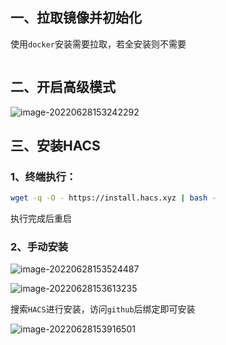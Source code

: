 ## 一、拉取镜像并初始化

使用`docker`安装需要拉取，若全安装则不需要

```bash
```



## 二、开启高级模式

![image-20220628153242292](http://doc.xjfyt.top/markdown_img/image-20220628153242292.png)



## 三、安装HACS

### 1、终端执行：

```bash
wget -q -O - https://install.hacs.xyz | bash -
```

执行完成后重启



### 2、手动安装

![image-20220628153524487](http://doc.xjfyt.top/markdown_img/image-20220628153524487.png)



![image-20220628153613235](http://doc.xjfyt.top/markdown_img/image-20220628153613235.png)

搜索`HACS`进行安装，访问`github`后绑定即可安装



![image-20220628153916501](http://doc.xjfyt.top/markdown_img/image-20220628153916501.png)